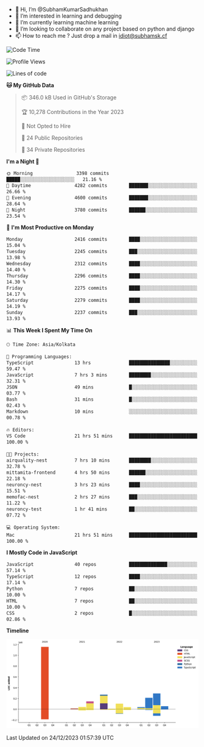 - 👋 Hi, I’m @SubhamKumarSadhukhan
- 👀 I’m interested in learning and debugging
- 🌱 I’m currently learning machine learning
- 💞️ I’m looking to collaborate on any project based on python and django
- 📫 How to reach me ?
      Just drop a mail in idiot@subhamsk.cf

<!---
SubhamKumarSadhukhan/SubhamKumarSadhukhan is a ✨ special ✨ repository because its `README.md` (this file) appears on your GitHub profile.
You can click the Preview link to take a look at your changes.
--->


<!--START_SECTION:waka-->
![Code Time](http://img.shields.io/badge/Code%20Time-1%2C782%20hrs%2046%20mins-blue)

![Profile Views](http://img.shields.io/badge/Profile%20Views-0-blue)

![Lines of code](https://img.shields.io/badge/From%20Hello%20World%20I%27ve%20Written-2.4%20million%20lines%20of%20code-blue)

**🐱 My GitHub Data** 

> 📦 346.0 kB Used in GitHub's Storage 
 > 
> 🏆 10,278 Contributions in the Year 2023
 > 
> 🚫 Not Opted to Hire
 > 
> 📜 24 Public Repositories 
 > 
> 🔑 34 Private Repositories 
 > 
**I'm a Night 🦉** 

```text
🌞 Morning                3398 commits        █████░░░░░░░░░░░░░░░░░░░░   21.16 % 
🌆 Daytime                4282 commits        ███████░░░░░░░░░░░░░░░░░░   26.66 % 
🌃 Evening                4600 commits        ███████░░░░░░░░░░░░░░░░░░   28.64 % 
🌙 Night                  3780 commits        ██████░░░░░░░░░░░░░░░░░░░   23.54 % 
```
📅 **I'm Most Productive on Monday** 

```text
Monday                   2416 commits        ████░░░░░░░░░░░░░░░░░░░░░   15.04 % 
Tuesday                  2245 commits        ███░░░░░░░░░░░░░░░░░░░░░░   13.98 % 
Wednesday                2312 commits        ████░░░░░░░░░░░░░░░░░░░░░   14.40 % 
Thursday                 2296 commits        ████░░░░░░░░░░░░░░░░░░░░░   14.30 % 
Friday                   2275 commits        ████░░░░░░░░░░░░░░░░░░░░░   14.17 % 
Saturday                 2279 commits        ████░░░░░░░░░░░░░░░░░░░░░   14.19 % 
Sunday                   2237 commits        ███░░░░░░░░░░░░░░░░░░░░░░   13.93 % 
```


📊 **This Week I Spent My Time On** 

```text
🕑︎ Time Zone: Asia/Kolkata

💬 Programming Languages: 
TypeScript               13 hrs              ███████████████░░░░░░░░░░   59.47 % 
JavaScript               7 hrs 3 mins        ████████░░░░░░░░░░░░░░░░░   32.31 % 
JSON                     49 mins             █░░░░░░░░░░░░░░░░░░░░░░░░   03.77 % 
Bash                     31 mins             █░░░░░░░░░░░░░░░░░░░░░░░░   02.43 % 
Markdown                 10 mins             ░░░░░░░░░░░░░░░░░░░░░░░░░   00.78 % 

🔥 Editors: 
VS Code                  21 hrs 51 mins      █████████████████████████   100.00 % 

🐱‍💻 Projects: 
airquality-nest          7 hrs 10 mins       ████████░░░░░░░░░░░░░░░░░   32.78 % 
mittamita-frontend       4 hrs 50 mins       ██████░░░░░░░░░░░░░░░░░░░   22.18 % 
neuroncy-nest            3 hrs 23 mins       ████░░░░░░░░░░░░░░░░░░░░░   15.51 % 
memofac-nest             2 hrs 27 mins       ███░░░░░░░░░░░░░░░░░░░░░░   11.22 % 
neuroncy-test            1 hr 41 mins        ██░░░░░░░░░░░░░░░░░░░░░░░   07.72 % 

💻 Operating System: 
Mac                      21 hrs 51 mins      █████████████████████████   100.00 % 
```

**I Mostly Code in JavaScript** 

```text
JavaScript               40 repos            ██████████████░░░░░░░░░░░   57.14 % 
TypeScript               12 repos            ████░░░░░░░░░░░░░░░░░░░░░   17.14 % 
Python                   7 repos             ██░░░░░░░░░░░░░░░░░░░░░░░   10.00 % 
HTML                     7 repos             ██░░░░░░░░░░░░░░░░░░░░░░░   10.00 % 
CSS                      2 repos             █░░░░░░░░░░░░░░░░░░░░░░░░   02.86 % 
```



**Timeline**

![Lines of Code chart](https://raw.githubusercontent.com/SubhamKumarSadhukhan/SubhamKumarSadhukhan/main/assets/bar_graph.png)


 Last Updated on 24/12/2023 01:57:39 UTC
<!--END_SECTION:waka-->
